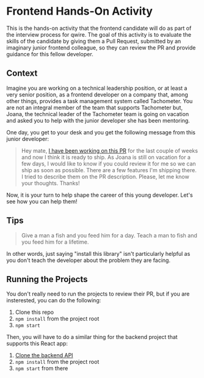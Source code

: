 # Frontend Hands-On Activity

This is the hands-on activity that the frontend candidate will do as part of the interview process for qwire. The goal of this activity is to evaluate the skills of the candidate by giving them a Pull Request, submitted by an imaginary junior frontend colleague, so they can review the PR and provide guidance for this fellow developer.

## Context

Imagine you are working on a technical leadership position, or at least a very senior position, as a frontend developer on a company that, among other things, provides a task management system called Tachometer. You are not an integral member of the team that supports Tachometer but, Joana, the technical leader of the Tachometer team is going on vacation and asked you to help with the junior developer she has been mentoring.

One day, you get to your desk and you get the following message from this junior developer:

> Hey mate, [I have been working on this PR](https://github.com/brunokrebs/react-q-and-a/pull/1) for the last couple of weeks and now I think it is ready to ship. As Joana is still on vacation for a few days, I would like to know if you could review it for me so we can ship as soon as possible. There are a few features I'm shipping there. I tried to describe them on the PR description. Please, let me know your thoughts. Thanks!

Now, it is your turn to help shape the career of this young developer. Let's see how you can help them!

## Tips

> Give a man a fish and you feed him for a day. Teach a man to fish and you feed him for a lifetime.

In other words, just saying "install this library" isn't particularly helpful as you don't teach the developer about the problem they are facing.

## Running the Projects

You don't really need to run the projects to review their PR, but if you are insterested, you can do the following:

1. Clone this repo
2. `npm install` from the project root
3. `npm start`

Then, you will have to do a similar thing for the backend project that supports this React app:

1. [Clone the backend API](https://github.com/brunokrebs/node-q-and-a)
2. `npm install` from the project root
3. `npm start` from there

